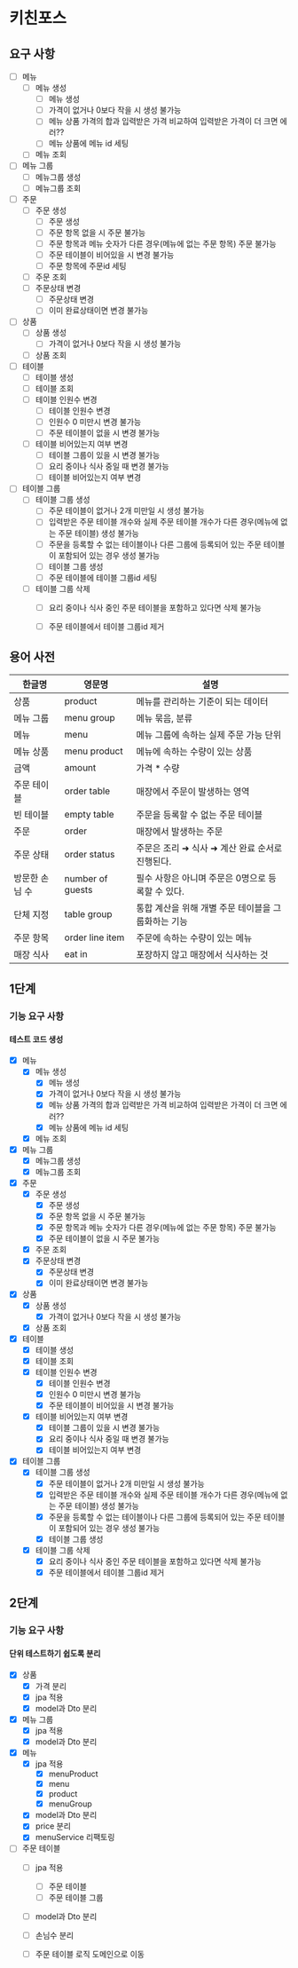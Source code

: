 # 키친포스

## 요구 사항
- [ ] 메뉴
    - [ ] 메뉴 생성
        - [ ] 메뉴 생성
        - [ ] 가격이 없거나 0보다 작을 시 생성 불가능
        - [ ] 메뉴 상품 가격의 합과 입력받은 가격 비교하여 입력받은 가격이 더 크면 에러??
        - [ ] 메뉴 상품에 메뉴 id 세팅
    - [ ] 메뉴 조회
- [ ] 메뉴 그룹
    - [ ] 메뉴그룹 생성
    - [ ] 메뉴그룹 조회
- [ ] 주문
    - [ ] 주문 생성
        - [ ] 주문 생성
        - [ ] 주문 항목 없을 시 주문 불가능
        - [ ] 주문 항목과 메뉴 숫자가 다른 경우(메뉴에 없는 주문 항목) 주문 불가능
        - [ ] 주문 테이블이 비어있을 시 변경 불가능
        - [ ] 주문 항목에 주문id 세팅
    - [ ] 주문 조회
    - [ ] 주문상태 변경
        - [ ] 주문상태 변경
        - [ ] 이미 완료상태이면 변경 불가능
- [ ] 상품
    - [ ] 상품 생성
        - [ ] 가격이 없거나 0보다 작을 시 생성 불가능
    - [ ] 상품 조회
- [ ] 테이블
    - [ ] 테이블 생성
    - [ ] 테이블 조회
    - [ ] 테이블 인원수 변경
        - [ ] 테이블 인원수 변경
        - [ ] 인원수 0 미만시 변경 불가능
        - [ ] 주문 테이블이 없을 시 변경 불가능
    - [ ] 테이블 비어있는지 여부 변경
        - [ ] 테이블 그룹이 있을 시 변경 불가능
        - [ ] 요리 중이나 식사 중일 때 변경 불가능
        - [ ] 테이블 비어있는지 여부 변경
- [ ] 테이블 그룹
    - [ ] 테이블 그룹 생성
        - [ ] 주문 테이블이 없거나 2개 미만일 시 생성 불가능
        - [ ] 입력받은 주문 테이블 개수와 실제 주문 테이블 개수가 다른 경우(메뉴에 없는 주문 테이블) 생성 불가능
        - [ ] 주문을 등록할 수 없는 테이블이나 다른 그룹에 등록되어 있는 주문 테이블이 포함되어 있는 경우 생성 불가능
        - [ ] 테이블 그룹 생성
        - [ ] 주문 테이블에 테이블 그룹id 세팅
    - [ ] 테이블 그룹 삭제
        - [ ] 요리 중이나 식사 중인 주문 테이블을 포함하고 있다면 삭제 불가능
        - [ ] 주문 테이블에서 테이블 그룹id 제거

    
## 용어 사전

| 한글명 | 영문명 | 설명 |
| --- | --- | --- |
| 상품 | product | 메뉴를 관리하는 기준이 되는 데이터 |
| 메뉴 그룹 | menu group | 메뉴 묶음, 분류 |
| 메뉴 | menu | 메뉴 그룹에 속하는 실제 주문 가능 단위 |
| 메뉴 상품 | menu product | 메뉴에 속하는 수량이 있는 상품 |
| 금액 | amount | 가격 * 수량 |
| 주문 테이블 | order table | 매장에서 주문이 발생하는 영역 |
| 빈 테이블 | empty table | 주문을 등록할 수 없는 주문 테이블 |
| 주문 | order | 매장에서 발생하는 주문 |
| 주문 상태 | order status | 주문은 조리 ➜ 식사 ➜ 계산 완료 순서로 진행된다. |
| 방문한 손님 수 | number of guests | 필수 사항은 아니며 주문은 0명으로 등록할 수 있다. |
| 단체 지정 | table group | 통합 계산을 위해 개별 주문 테이블을 그룹화하는 기능 |
| 주문 항목 | order line item | 주문에 속하는 수량이 있는 메뉴 |
| 매장 식사 | eat in | 포장하지 않고 매장에서 식사하는 것 |


## 1단계
### 기능 요구 사항
#### 테스트 코드 생성
- [X] 메뉴
    - [X] 메뉴 생성
        - [X] 메뉴 생성
        - [X] 가격이 없거나 0보다 작을 시 생성 불가능
        - [X] 메뉴 상품 가격의 합과 입력받은 가격 비교하여 입력받은 가격이 더 크면 에러??
        - [X] 메뉴 상품에 메뉴 id 세팅
    - [X] 메뉴 조회
- [X] 메뉴 그룹
    - [X] 메뉴그룹 생성
    - [X] 메뉴그룹 조회
- [X] 주문
    - [X] 주문 생성
        - [X] 주문 생성
        - [X] 주문 항목 없을 시 주문 불가능
        - [X] 주문 항목과 메뉴 숫자가 다른 경우(메뉴에 없는 주문 항목) 주문 불가능
        - [X] 주문 테이블이 없을 시 주문 불가능
    - [X] 주문 조회
    - [X] 주문상태 변경
        - [X] 주문상태 변경
        - [X] 이미 완료상태이면 변경 불가능
- [X] 상품
    - [X] 상품 생성
        - [X] 가격이 없거나 0보다 작을 시 생성 불가능
    - [X] 상품 조회
- [X] 테이블
    - [X] 테이블 생성
    - [X] 테이블 조회
    - [X] 테이블 인원수 변경
        - [X] 테이블 인원수 변경
        - [X] 인원수 0 미만시 변경 불가능
        - [X] 주문 테이블이 비어있을 시 변경 불가능
    - [X] 테이블 비어있는지 여부 변경
        - [X] 테이블 그룹이 있을 시 변경 불가능
        - [X] 요리 중이나 식사 중일 때 변경 불가능
        - [X] 테이블 비어있는지 여부 변경
- [X] 테이블 그룹
    - [X] 테이블 그룹 생성
        - [X] 주문 테이블이 없거나 2개 미만일 시 생성 불가능
        - [X] 입력받은 주문 테이블 개수와 실제 주문 테이블 개수가 다른 경우(메뉴에 없는 주문 테이블) 생성 불가능
        - [X] 주문을 등록할 수 없는 테이블이나 다른 그룹에 등록되어 있는 주문 테이블이 포함되어 있는 경우 생성 불가능
        - [X] 테이블 그룹 생성
    - [X] 테이블 그룹 삭제
        - [X] 요리 중이나 식사 중인 주문 테이블을 포함하고 있다면 삭제 불가능
        - [X] 주문 테이블에서 테이블 그룹id 제거
        
## 2단계
### 기능 요구 사항
#### 단위 테스트하기 쉽도록 분리
- [X] 상품
    - [X] 가격 분리
    - [X] jpa 적용
    - [X] model과 Dto 분리
- [X] 메뉴 그룹
    - [X] jpa 적용
    - [X] model과 Dto 분리
- [X] 메뉴
    - [X] jpa 적용
        - [X] menuProduct
        - [X] menu
        - [X] product
        - [X] menuGroup
    - [X] model과 Dto 분리
    - [X] price 분리
    - [X] menuService 리팩토링
- [ ] 주문 테이블
    - [ ] jpa 적용
        - [ ] 주문 테이블
        - [ ] 주문 테이블 그룹
    - [ ] model과 Dto 분리
    - [ ] 손님수 분리
    - [ ] 주문 테이블 로직 도메인으로 이동
    